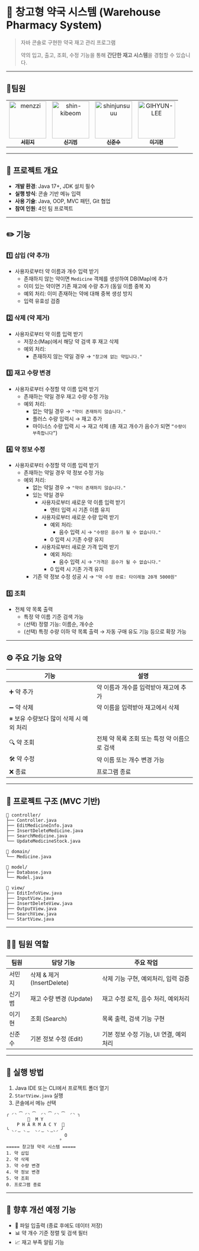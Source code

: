 # 💊 창고형 약국 시스템 (Warehouse Pharmacy System)

> 자바 콘솔로 구현한 약국 재고 관리 프로그램
> 
> 
> 약의 입고, 출고, 조회, 수정 기능을 통해 **간단한 재고 시스템**을 경험할 수 있습니다.
> 

---

## 👥팀원
<table>
  <tr>
    <td align="center">
      <a href="https://github.com/menzzi">
        <img src="https://github.com/menzzi.png" width="100px;" alt="menzzi"/><br />
        <sub><b>서민지</b></sub>
      </a>
    </td>
    <td align="center">
      <a href="https://github.com/shin-kibeom">
        <img src="https://github.com/shin-kibeom.png" width="100px;" alt="shin-kibeom"/><br />
        <sub><b>신기범</b></sub>
      </a>
    </td>
    <td align="center">
      <a href="https://github.com/shinjunsuuu">
        <img src="https://github.com/shinjunsuuu.png" width="100px;" alt="shinjunsuuu"/><br />
        <sub><b>신준수</b></sub>
      </a>
    </td>
    <td align="center">
      <a href="https://github.com/GIHYUN-LEE">
        <img src="https://github.com/GIHYUN-LEE.png" width="100px;" alt="GIHYUN-LEE"/><br />
        <sub><b>이기현</b></sub>
      </a>
    </td>
  </tr>
</table>

---



## 🧾 프로젝트 개요

- **개발 환경**: Java 17+, JDK 설치 필수
- **실행 방식**: 콘솔 기반 메뉴 입력
- **사용 기술**: Java, OOP, MVC 패턴, Git 협업
- **참여 인원**: 4인 팀 프로젝트

---

## ✏️ 기능

### 1️⃣ 삽입 (약 추가)

- 사용자로부터 약 이름과 개수 입력 받기
    - 존재하지 않는 약이면 `Medicine` 객체를 생성하여 DB(Map)에 추가
    - 이미 있는 약이면 기존 재고에 수량 추가 (동일 이름 중복 X)
    - 예외 처리: 이미 존재하는 약에 대해 중복 생성 방지
    - 입력 유효성 검증

### 2️⃣ 삭제 (약 제거)

- 사용자로부터 약 이름 입력 받기
    - 저장소(Map)에서 해당 약 검색 후 재고 삭제
    - 예외 처리:
        - 존재하지 않는 약일 경우 → `"창고에 없는 약입니다."`

### 3️⃣ 재고 수량 변경

- 사용자로부터 수정할 약 이름 입력 받기
    - 존재하는 약일 경우 재고 수량 수정 가능
    - 예외 처리:
        - 없는 약일 경우 → `"약이 존재하지 않습니다."`
        - 플러스 수량 입력시 → 재고 추가
        - 마이너스 수량 입력 시 → 재고 삭제 (총 재고 개수가 음수가 되면 `“수량이 부족합니다”`)

### 4️⃣ 약 정보 수정

- 사용자로부터 수정할 약 이름 입력 받기
    - 존재하는 약일 경우 약 정보 수정 가능
    - 예외 처리:
        - 없는 약일 경우 → `"약이 존재하지 않습니다."`
        - 있는 약일 경우
            - 사용자로부터 새로운 약 이름 입력 받기
                - 엔터 입력 시 기존 이름 유지
            - 사용자로부터 새로운 수량 입력 받기
                - 예외 처리:
                    - 음수 입력 시 → `"수량은 음수가 될 수 없습니다."`
                - 0 입력 시 기존 수량 유지
            - 사용자로부터 새로운 가격 입력 받기
                - 예외 처리:
                    - 음수 입력 시 → `"가격은 음수가 될 수 없습니다."`
                - 0 입력 시 기존 가격 유지
        - 기존 약 정보 수정 성공 시 → `"약 수정 완료: 타이레놀 20개 5000원"`

### 5️⃣ 조회

- 전체 약 목록 출력
    - 특정 약 이름 기준 검색 가능
    - (선택) 정렬 기능: 이름순, 개수순
    - (선택) 특정 수량 이하 약 목록 출력 → 자동 구매 유도 기능 등으로 확장 가능

---

## ⚙️ 주요 기능 요약

| 기능 | 설명 |
| --- | --- |
| ➕ 약 추가 | 약 이름과 개수를 입력받아 재고에 추가 |
| ➖ 약 삭제 | 약 이름을 입력받아 재고에서 삭제
※ 보유 수량보다 많이 삭제 시 예외 처리 |
| 🔍 약 조회 | 전체 약 목록 조회 또는 특정 약 이름으로 검색 |
| 🛠️ 약 수정 | 약 이름 또는 개수 변경 가능 |
| ❌ 종료 | 프로그램 종료 |

---

## 🧱 프로젝트 구조 (MVC 기반)

```
📁 controller/
├── Controller.java
├── EditMedicineInfo.java
├── InsertDeleteMedicine.java
├── SearchMedicine.java
└── UpdateMedicineStock.java

📁 domain/
└── Medicine.java

📁 model/
├── Database.java
└── Model.java

📁 view/
├── EditInfoView.java
├── InputView.java
├── InsertDeleteView.java
├── OutputView.java
├── SearchView.java
└── StartView.java
```

---

## 🧑‍💻 팀원 역할

| 팀원 | 담당 기능 | 주요 작업 |
| --- | --- | --- |
| 서민지 | 삭제 & 제거 (InsertDelete) | 삭제 기능 구현, 예외처리, 입력 검증 |
| 신기범 | 재고 수량 변경 (Update) | 재고 수정 로직, 음수 처리, 예외처리 |
| 이기현 | 조회 (Search) | 목록 출력, 검색 기능 구현 |
| 신준수 | 기본 정보 수정 (Edit) | 기본 정보 수정 기능, UI 연결, 예외 처리 |

---

## 🚀 실행 방법

1. Java IDE 또는 CLI에서 프로젝트 폴더 열기
2. `StartView.java` 실행
3. 콘솔에서 메뉴 선택

```
╭ ◜◝ ͡ ◜◝ ͡  ◜◝ ͡ ◜◝ ͡  ◜◝ ╮
        💊  M Y          
    P H A R M A C Y  🏥   
╰ ◟◞ ͜  ◟ ͜   ◟◞ ͜  ◟ ͜ ◟◞ ╯
                      O
                    °
===== 창고형 약국 시스템 =====
1. 약 삽입
2. 약 삭제
3. 약 수량 변경
4. 약 정보 변경
5. 약 조회
0. 프로그램 종료
```

---

## 📌 향후 개선 예정 기능

- 💾 파일 입출력 (종료 후에도 데이터 저장)
- 📊 약 개수 기준 정렬 및 검색 필터
- 📈 재고 부족 알림 기능
